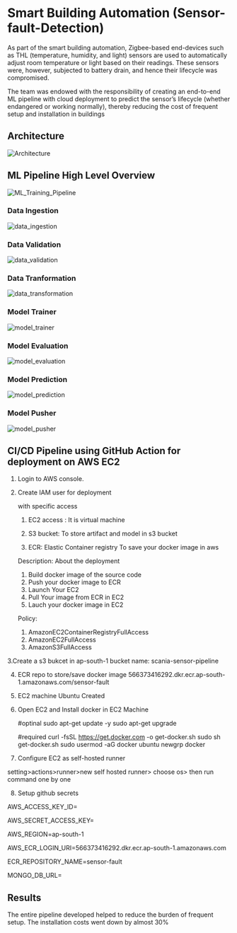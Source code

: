 # Smart Building Automation (Sensor-fault-Detection)
As part of the smart building automation, Zigbee-based end-devices such as THL (temperature, humidity, and light) sensors are used to automatically adjust room temperature or light based on their readings. These sensors were, however, subjected to battery drain, and hence their lifecycle was compromised. 

The team was endowed with the responsibility of creating an end-to-end ML pipeline with cloud deployment to predict the sensor’s lifecycle (whether endangered or working normally), thereby reducing the cost of frequent setup and installation in buildings


## Architecture
![Architecture](/Images/Architecture.jpg)



## ML Pipeline High Level Overview

![ML_Training_Pipeline](/Images/ML_Training_Pipeline.png)

### Data Ingestion
![data_ingestion](/Images/data_ingestion.png)

### Data Validation
![data_validation](/Images/data_validation.png)

### Data Tranformation
![data_transformation](/Images/data_transformation.png)

### Model Trainer
![model_trainer](/Images/model_trainer.png)

### Model Evaluation
![model_evaluation](/Images/model_evaluation.png)

### Model Prediction
![model_prediction](/Images/model_prediction.png)

### Model Pusher
![model_pusher](/Images/model_pusher.png)


## CI/CD Pipeline using GitHub Action for deployment on AWS EC2
1. Login to AWS console.

2. Create IAM user for deployment

	with specific access
	1. EC2 access : It is virtual machine

	2. S3 bucket: To store artifact and model in s3 bucket

	3. ECR: Elastic Container registry
	To save your docker image in aws

	Description: About the deployment

	1. Build docker image of the source code
	2. Push your docker image to ECR
	3. Launch Your EC2 
	4. Pull Your image from ECR in EC2
	5. Lauch your docker image in EC2



	Policy:
	1. AmazonEC2ContainerRegistryFullAccess
	2. AmazonEC2FullAccess
	3. AmazonS3FullAccess

3.Create a s3 bukcet in ap-south-1
	bucket name: scania-sensor-pipeline
	
4. ECR repo to store/save docker image
	566373416292.dkr.ecr.ap-south-1.amazonaws.com/sensor-fault
	
5. EC2 machine  Ubuntu  Created

6. Open EC2 and Install docker in EC2 Machine 
	
	
	#optinal
	sudo apt-get update -y
	sudo apt-get upgrade
	
	#required
	curl -fsSL https://get.docker.com -o get-docker.sh
	sudo sh get-docker.sh
	sudo usermod -aG docker ubuntu
	newgrp docker
	
7. Configure EC2 as self-hosted runner

setting>actions>runner>new self hosted runner> choose os> 
then run command one by one

8. Setup github secrets

AWS_ACCESS_KEY_ID=

AWS_SECRET_ACCESS_KEY=

AWS_REGION=ap-south-1

AWS_ECR_LOGIN_URI=566373416292.dkr.ecr.ap-south-1.amazonaws.com

ECR_REPOSITORY_NAME=sensor-fault

MONGO_DB_URL=




## Results
The entire pipeline developed helped to reduce the burden of frequent setup. The installation costs went down by almost 30%